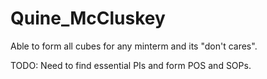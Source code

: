 ﻿# Quine_McCluskey
Able to form all cubes for any minterm and its "don't cares". 

TODO: Need to find essential PIs and form POS and SOPs.
